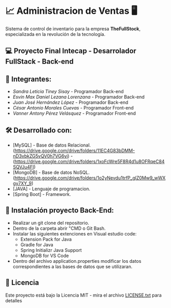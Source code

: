 # 📈 Administracion de Ventas 🖥️

Sistema de control de inventario para la empresa **TheFullStock**, especializada en la revolución de la tecnología.

## 💻 Proyecto Final Intecap - Desarrolador FullStack - Back-end

## 🙋 Integrantes:

- _Sandra Leticia Tiney Sisay_ - Programador Back-end
- _Esvin Max Daniel Lezana Lorenzana_ - Programador Back-end
- _Juan José Hernández López_ - Programador Back-end
- _César Antonio Morales Cuevas_ - Programador Front-end
- _Vanner Antony Pérez Velásquez_ - Programador Front-end

## 🛠️ Desarrollado con:

- [MySQL] - Base de datos Relacional. (https://drive.google.com/drive/folders/11EC4G83bDMM-nD3vbkZG5vQV0h7VG6yi) - (https://drive.google.com/drive/folders/1xoFcWre5F8R4d1u8OFRqeC84SQVJu4FI)
- [MongoDB] - Base de datos NoSQL. (https://drive.google.com/drive/folders/1o2yNevdu1trfP_glZ0Mw9_wWXgy7XY_9)
- [JAVA] - Lenguaje de programacion.
- [Spring Boot] - Framework.

## 📄 Instalación proyecto Back-End:

- Realizar un git clone del repositorio.
- Dentro de la carpeta abrir "CMD o Git Bash.
- Instalar las siguientes extenciones en Visual estudio code:
  - Extension Pack for Java
  - Gradle for Java
  - Spring Initializr Java Support
  - MongoDB for VS Code
- Dentro del archivo application.properties modificar los datos correspondientes a las bases de datos que se utilizaran.

## 📄 Licencia

Este proyecto está bajo la Licencia MIT - mira el archivo [LICENSE.txt](LICENSE.txt) para detalles
